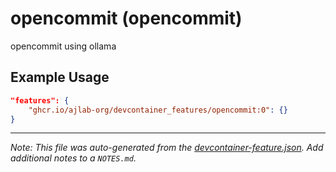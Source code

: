 
# opencommit (opencommit)

opencommit using ollama

## Example Usage

```json
"features": {
    "ghcr.io/ajlab-org/devcontainer_features/opencommit:0": {}
}
```





---

_Note: This file was auto-generated from the [devcontainer-feature.json](https://github.com/ajlab-org/devcontainer_features/blob/main/src/opencommit/devcontainer-feature.json).  Add additional notes to a `NOTES.md`._
